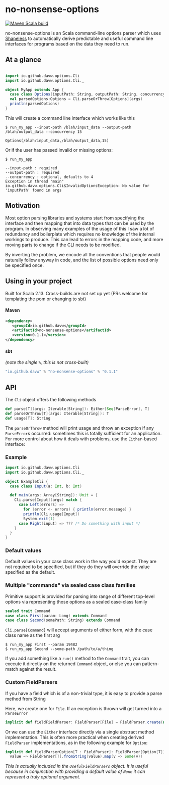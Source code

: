 # no-nonsense-options
[![Maven Scala build](https://github.com/davw/no-nonsense-options/workflows/Maven%20Scala%20build/badge.svg)](https://github.com/DavW/no-nonsense-options/actions?query=workflow%3A"Maven+Scala+build")

no-nonsense-options is an Scala command-line options parser which uses [Shapeless](https://github.com/milessabin/shapeless) to
automatically derive predictable and useful command line interfaces for programs based on the data they need to run.

## At a glance

```scala

import io.github.davw.options.Cli
import io.github.davw.options.Cli._

object MyApp extends App {
  case class Options(inputPath: String, outputPath: String, concurrency: Int = 4)
  val parsedOptions:Options = Cli.parseOrThrow[Options](args)
  println(parsedOptions)
}

```
This will create a command line interface which works like this

```
$ run_my_app --input-path /blah/input_data --output-path /blah/output_data --concurrency 15

Options(/blah/input_data,/blah/output_data,15)
```

Or if the user has passed invalid or missing options:

```
$ run_my_app

--input-path : required
--output-path : required
--concurrency : optional, defaults to 4
Exception in thread "main" io.github.davw.options.Cli$InvalidOptionsException: No value for  'inputPath' found in args

```

## Motivation

Most option parsing libraries and systems start from specifying the interface and then mapping that into data types that
can be used by the program. In observing many examples of the usage of this I saw a lot of redundancy and boilerplate
which requires no knowledge of the internal workings to produce. This can lead to errors in the mapping code, and
more moving parts to change if the CLI needs to be modified.

By inverting the problem, we encode all the conventions that people would naturally follow anyway in code, and the
list of possible options need only be specified once.

## Using in your project

Built for Scala 2.13. Cross-builds are not set up yet (PRs welcome for templating the pom or changing to sbt)

#### Maven
```xml
<dependency>
   <groupId>io.github.davw</groupId>
   <artifactId>no-nonsense-options</artifactId>
   <version>0.1.1</version>
</dependency>
```

#### sbt
*(note the single `%`, this is not cross-built)*
```scala
"io.github.davw" % "no-nonsense-options" % "0.1.1"
```

## API

The `Cli` object offers the following methods

```scala
def parse[T](args: Iterable[String]): Either[Seq[ParseError], T]
def parseOrThrow[T](args: Iterable[String]): T
def usage[T]: String
```
The `parseOrThrow` method will print usage and throw an exception if any `ParseError`s occurred: sometimes this is
totally sufficient for an application. For more control about how it deals with problems, use the `Either`-based 
interface:

### Example
```scala
import io.github.davw.options.Cli
import io.github.davw.options.Cli._

object ExampleCli {
  case class Input(a: Int, b: Int)

  def main(args: Array[String]): Unit = {
    Cli.parse[Input](args) match {
      case Left(errors) =>
        for (error <- errors) { println(error.message) }
        println(Cli.usage[Input])
        System.exit(1)
      case Right(input) => ??? /* Do something with input */
    }
  }
}
```

### Default values
Default values in your case class work in the way you'd expect. They are not required to be specified, but if they do
they will override the value specified as the default.

### Multiple "commands" via sealed case class families

Primitive support is provided for parsing into range of different top-level options via representing those options as a
sealed case-class family
```scala
sealed trait Command
case class First(param: Long) extends Command
case class Second(somePath: String) extends Command
```
`Cli.parse[Command]` will accept arguments of either form, with the case class name as the first arg
```
$ run_my_app First --param 19482
$ run_my_app Second --some-path /path/to/a/thing
```
If you add something like a `run()` method to the `Command` trait, you can execute it directly on the returned `Command`
object, or else you can pattern-match against the result.

### Custom FieldParsers

If you have a field which is of a non-trivial type, it is easy to provide a parse method from String

Here, we create one for `File`. If an exception is thrown will get turned into a `ParseError`
```scala
implicit def fieldFieldParser: FieldParser[File] = FieldParser.create(new File(_))
```

Or we can use the `Either` interface directly via a single abstract method implementation.
This is often more practical when creating derived `FieldParser` implementations, as in the following example for
`Option`: 

```scala
implicit def fieldParserOption[T : FieldParser]: FieldParser[Option[T]] =
  value => FieldParser[T].fromString(value).map(v => Some(v))
```
*This is actually included in the `UsefulFieldParsers` object. It is useful because in conjunction with providing a
default value of `None` it can represent a truly optional argument.*


